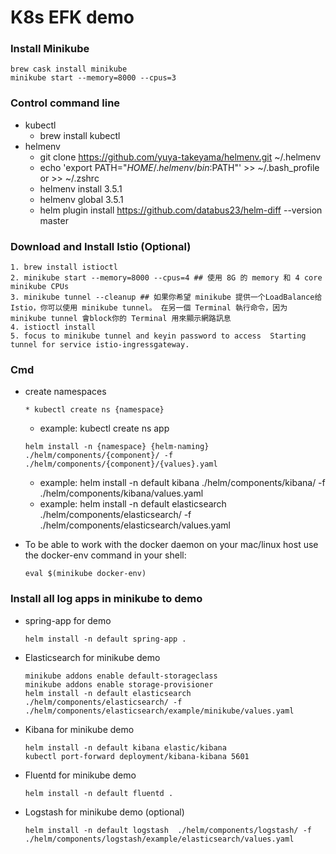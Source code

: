 # K8s EFK demo

### Install Minikube
```
brew cask install minikube
minikube start --memory=8000 --cpus=3
```
### Control command line
* kubectl
  * brew install kubectl
* helmenv
    * git clone https://github.com/yuya-takeyama/helmenv.git ~/.helmenv
    * echo 'export PATH="$HOME/.helmenv/bin:$PATH"' >> ~/.bash_profile or >> ~/.zshrc
    * helmenv install 3.5.1
    * helmenv global 3.5.1
    * helm plugin install https://github.com/databus23/helm-diff --version master
    
### Download and Install Istio (Optional)
  ```
  1. brew install istioctl
  2. minikube start --memory=8000 --cpus=4 ## 使用 8G 的 memory 和 4 core minikube CPUs
  3. minikube tunnel --cleanup ## 如果你希望 minikube 提供一个LoadBalance给 Istio，你可以使用 minikube tunnel。 在另一個 Terminal 執行命令，因为 minikube tunnel 會block你的 Terminal 用來顯示網路訊息
  4. istioctl install
  5. focus to minikube tunnel and keyin password to access  Starting tunnel for service istio-ingressgateway.
  ```
### Cmd
* create namespaces
  ```
  * kubectl create ns {namespace}
  ```
  * example: kubectl create ns app
  ```
  helm install -n {namespace} {helm-naming} ./helm/components/{component}/ -f ./helm/components/{component}/{values}.yaml
  ```
  * example: helm install -n default kibana ./helm/components/kibana/ -f ./helm/components/kibana/values.yaml
  * example: helm install -n default elasticsearch ./helm/components/elasticsearch/ -f ./helm/components/elasticsearch/values.yaml

* To be able to work with the docker daemon on your mac/linux host use the docker-env command in your shell:
  ```
  eval $(minikube docker-env)
  ```
### Install all log apps in minikube to demo
* spring-app for demo
  ```
  helm install -n default spring-app .
  ```
  
* Elasticsearch for minikube demo
  ```
  minikube addons enable default-storageclass
  minikube addons enable storage-provisioner
  helm install -n default elasticsearch ./helm/components/elasticsearch/ -f ./helm/components/elasticsearch/example/minikube/values.yaml
  ```
* Kibana for minikube demo
  ```
  helm install -n default kibana elastic/kibana
  kubectl port-forward deployment/kibana-kibana 5601
  ```
  
* Fluentd for minikube demo
  ```
  helm install -n default fluentd .
  ```
  
* Logstash for minikube demo (optional)
  ```
  helm install -n default logstash  ./helm/components/logstash/ -f ./helm/components/logstash/example/elasticsearch/values.yaml
  ```


